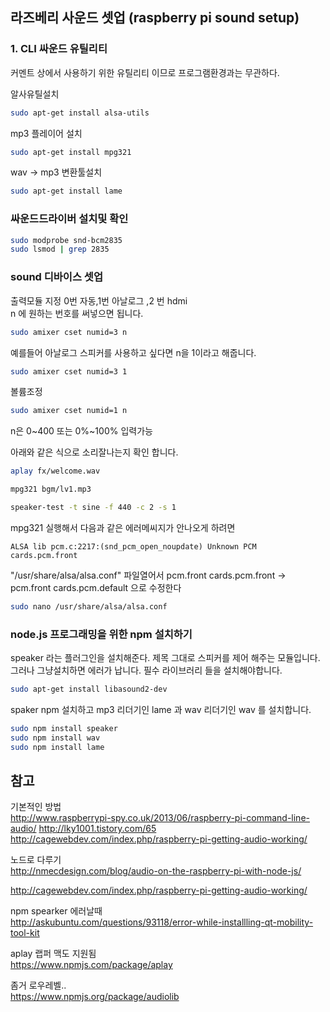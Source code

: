 ## 라즈베리 사운드 셋업 (raspberry pi sound setup)

### 1. CLI 싸운드 유틸리티

커멘트 상에서 사용하기 위한 유틸리티 이므로 프로그램환경과는 무관하다.

알사유틸설치
````bash
sudo apt-get install alsa-utils
````
mp3 플레이어 설치
````bash
sudo apt-get install mpg321
````
wav -> mp3 변환툴설치
````bash
sudo apt-get install lame

````

### 싸운드드라이버 설치및 확인

```bash
sudo modprobe snd-bcm2835
sudo lsmod | grep 2835
```


### sound 디바이스 셋업

출력모듈 지정 0번 자동,1번 아날로그 ,2 번 hdmi  
n 에 원하는 번호를 써넣으면 됩니다.
```bash
sudo amixer cset numid=3 n
```

예를들어 아날로그 스피커를 사용하고 싶다면 n을 1이라고 해줍니다.
```bash
sudo amixer cset numid=3 1
```


볼륨조정
```bash
sudo amixer cset numid=1 n
```
n은 0~400 또는 0%~100% 입력가능


아래와 같은 식으로 소리잘나는지 확인 합니다.

```bash
aplay fx/welcome.wav 

mpg321 bgm/lv1.mp3 

speaker-test -t sine -f 440 -c 2 -s 1

```

mpg321 실행해서 다음과 같은 에러메씨지가 안나오게 하려면

```text
ALSA lib pcm.c:2217:(snd_pcm_open_noupdate) Unknown PCM cards.pcm.front
```

"/usr/share/alsa/alsa.conf" 파일열어서 pcm.front cards.pcm.front -> pcm.front cards.pcm.default 으로 수정한다  
```bash
sudo nano /usr/share/alsa/alsa.conf

```

###  node.js 프로그래밍을 위한 npm 설치하기

speaker 라는 플러그인을 설치해준다. 제목 그대로 스피커를 제어 해주는 모듈입니다.
그러나 그냥설치하면 에러가 납니다. 필수 라이브러리 들을 설치해야합니다.

```bash
sudo apt-get install libasound2-dev
```

spaker npm 설치하고  mp3 리더기인 lame 과 wav 리더기인 wav 를 설치합니다. 
```bash
sudo npm install speaker
sudo npm install wav
sudo npm install lame

```

## 참고 

기본적인 방법  
http://www.raspberrypi-spy.co.uk/2013/06/raspberry-pi-command-line-audio/
http://lky1001.tistory.com/65
http://cagewebdev.com/index.php/raspberry-pi-getting-audio-working/

노드로 다루기  
http://nmecdesign.com/blog/audio-on-the-raspberry-pi-with-node-js/

http://cagewebdev.com/index.php/raspberry-pi-getting-audio-working/

npm spearker 에러날때  
http://askubuntu.com/questions/93118/error-while-installling-qt-mobility-tool-kit

aplay 랩퍼 맥도 지원됨   
https://www.npmjs.com/package/aplay

좀거 로우레벨..  
https://www.npmjs.org/package/audiolib
